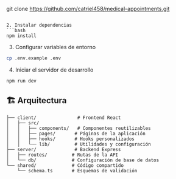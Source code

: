 git clone https://github.com/catriel458/medical-appointments.git
```

2. Instalar dependencias
```bash
npm install
```

3. Configurar variables de entorno
```bash
cp .env.example .env
```

4. Iniciar el servidor de desarrollo
```bash
npm run dev
```

## 🏗️ Arquitectura

```
├── client/               # Frontend React
│   ├── src/
│   │   ├── components/   # Componentes reutilizables
│   │   ├── pages/       # Páginas de la aplicación
│   │   ├── hooks/       # Hooks personalizados
│   │   └── lib/         # Utilidades y configuración
├── server/              # Backend Express
│   ├── routes/         # Rutas de la API
│   └── db/             # Configuración de base de datos
└── shared/             # Código compartido
    └── schema.ts       # Esquemas de validación